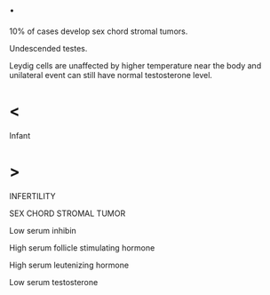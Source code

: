 # .

10% of cases develop sex chord stromal tumors.

Undescended testes.

Leydig cells are unaffected by higher temperature near the body and unilateral event can still have normal testosterone level.

# <

Infant

# >

INFERTILITY

SEX CHORD STROMAL TUMOR

Low serum inhibin

High serum follicle stimulating hormone

High serum leutenizing hormone

Low serum testosterone
